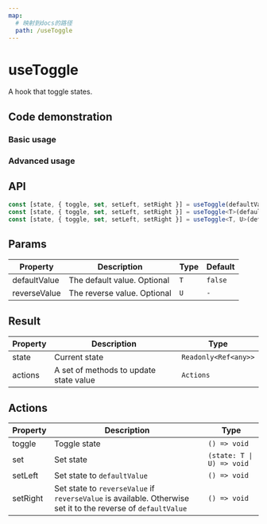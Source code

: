 ```yaml
---
map:
  # 映射到docs的路径
  path: /useToggle
---
```


# useToggle

A hook that toggle states.

## Code demonstration

### Basic usage

<demo src="./demo/demo.vue"
  language="vue"
  title="Default usage"
  desc="Default value is boolean，alike useBoolean."> </demo>

### Advanced usage

<demo src="./demo/demo1.vue"
  language="vue"
  title="Toggle between any two values"
  desc="Accept two optional parameters and toggle between them."> </demo>

## API

```typescript
const [state, { toggle, set, setLeft, setRight }] = useToggle(defaultValue?: boolean);
const [state, { toggle, set, setLeft, setRight }] = useToggle<T>(defaultValue: T);
const [state, { toggle, set, setLeft, setRight }] = useToggle<T, U>(defaultValue: T, reverseValue: U);
```

## Params

| Property     | Description                 | Type | Default |
| ------------ | --------------------------- | ---- | ------- |
| defaultValue | The default value. Optional | `T`  | `false` |
| reverseValue | The reverse value. Optional | `U`  | `-`     |

## Result

| Property | Description                            | Type                 |
| -------- | -------------------------------------- | -------------------- |
| state    | Current state                          | `Readonly<Ref<any>>` |
| actions  | A set of methods to update state value | `Actions`            |

## Actions

| Property | Description | Type |
| --- | --- | --- |
| toggle | Toggle state | `() => void` |
| set | Set state | `(state: T \| U) => void` |
| setLeft | Set state to `defaultValue` | `() => void` |
| setRight | Set state to `reverseValue` if `reverseValue` is available. Otherwise set it to the reverse of `defaultValue` | `() => void` |
